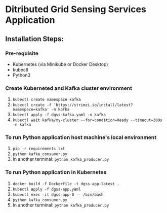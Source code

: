 # Ditributed Grid Sensing Services Application

## Installation Steps:

### Pre-requisite
- Kubernetes (via Minikube or Docker Desktop)
- kubectl
- Python3

### Create Kuberneted and Kafka cluster environment

1. `kubectl create namespace kafka`
2. `kubectl create -f 'https://strimzi.io/install/latest?namespace=kafka' -n kafka`
3. `kubectl apply -f dgss-kafka.yaml -n kafka`
4. `kubectl wait kafka/my-cluster --for=condition=Ready --timeout=300s -n kafka`

### To run Python application host machine's local environment

1. `pip -r requirements.txt`
2. `python kafka_consumer.py`
3. In another terminal: `python kafka_producer.py`

### To run Python application in Kubernetes

1. `docker build -f Dockerfile -t dgss-app:latest .`
2. `kubectl apply -f dgss-app.yaml`
3. `kubectl exec -it dgss-app-0 -- /bin/bash`
4. `python kafka_consumer.py`
5. In another terminal: `python kafka_producer.py`
